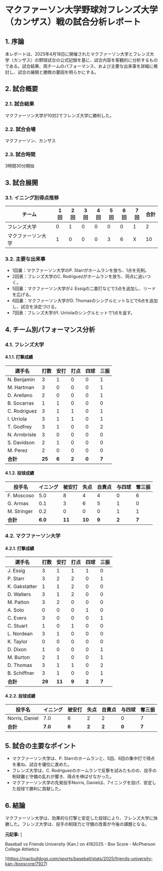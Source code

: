 # マクファーソン大学野球対フレンズ大学（カンザス）戦の試合分析レポート

## 1. 序論

本レポートは、2025年4月18日に開催されたマクファーソン大学とフレンズ大学（カンザス）の野球試合の公式記録を基に、試合内容を客観的に分析するものである。試合結果、両チームのパフォーマンス、および主要な出来事を詳細に検討し、試合の展開と勝敗の要因を明らかにする。

## 2. 試合概要

### 2.1. 試合結果

マクファーソン大学が10対2でフレンズ大学に勝利した。

### 2.2. 試合会場

マクファーソン、カンザス

### 2.3. 試合時間

3時間30分開始

## 3. 試合展開

### 3.1. イニング別得点推移

| チーム | 1回 | 2回 | 3回 | 4回 | 5回 | 6回 | 7回 | 合計 |
| --------------- | --- | --- | --- | --- | --- | --- | --- | ---- |
| フレンズ大学 | 0 | 1 | 0 | 0 | 0 | 0 | 1 | 2 |
| マクファーソン大学 | 1 | 0 | 0 | 0 | 3 | 6 | X | 10 |

### 3.2. 主要な出来事

* 1回裏：マクファーソン大学のP. Starrがホームランを放ち、1点を先制。
* 2回表：フレンズ大学のC. Rodriguezがホームランを放ち、同点に追いつく。
* 5回裏：マクファーソン大学がJ. Essigの二塁打などで3点を追加し、リードを広げる。
* 6回裏：マクファーソン大学がD. Thomasのシングルヒットなどで6点を追加し、試合を決定づける。
* 7回表：フレンズ大学がI. Urriolaのシングルヒットで1点を返す。

## 4. チーム別パフォーマンス分析

### 4.1. フレンズ大学

#### 4.1.1. 打撃成績

| 選手名 | 打数 | 安打 | 打点 | 四球 | 三振 |
| ------------- | ---- | ---- | ---- | ---- | ---- |
| N. Benjamin | 3 | 1 | 0 | 0 | 1 |
| M. Hartman | 3 | 0 | 0 | 0 | 1 |
| D. Arellano | 2 | 0 | 0 | 0 | 1 |
| B. Socarras | 1 | 1 | 0 | 0 | 0 |
| C. Rodriguez | 3 | 1 | 1 | 0 | 1 |
| I. Urriola | 3 | 1 | 1 | 0 | 1 |
| T. Godfrey | 3 | 1 | 0 | 0 | 2 |
| N. Armbriste | 3 | 0 | 0 | 0 | 0 |
| S. Davidson | 2 | 1 | 0 | 0 | 0 |
| M. Perez | 2 | 0 | 0 | 0 | 0 |
| **合計** | **25** | **6** | **2** | **0** | **7** |

#### 4.1.2. 投球成績

| 投手名 | イニング | 被安打 | 失点 | 自責点 | 与四球 | 奪三振 |
| ----------- | -------- | ------ | ---- | ------ | ------ | ------ |
| F. Moscoso | 5.0 | 8 | 4 | 4 | 0 | 6 |
| G. Armas | 0.1 | 3 | 6 | 5 | 1 | 0 |
| M. Stringer | 0.2 | 0 | 0 | 0 | 1 | 1 |
| **合計** | **6.0** | **11** | **10** | **9** | **2** | **7** |

### 4.2. マクファーソン大学

#### 4.2.1. 打撃成績

| 選手名 | 打数 | 安打 | 打点 | 四球 | 三振 |
| ------------- | ---- | ---- | ---- | ---- | ---- |
| J. Essig | 3 | 1 | 1 | 1 | 0 |
| P. Starr | 3 | 2 | 2 | 0 | 1 |
| K. Gakstatter | 1 | 1 | 2 | 0 | 0 |
| D. Walters | 3 | 1 | 2 | 0 | 0 |
| M. Patton | 3 | 2 | 0 | 0 | 0 |
| A. Soto | 0 | 0 | 0 | 1 | 0 |
| C. Evers | 3 | 0 | 0 | 0 | 1 |
| C. Stuart | 1 | 0 | 1 | 0 | 0 |
| L. Nordean | 3 | 1 | 0 | 0 | 0 |
| K. Taylor | 0 | 0 | 0 | 0 | 0 |
| D. Dixon | 1 | 0 | 0 | 0 | 1 |
| M. Burton | 2 | 1 | 0 | 0 | 1 |
| D. Thomas | 3 | 1 | 1 | 0 | 2 |
| B. Schiffner | 3 | 1 | 0 | 0 | 1 |
| **合計** | **29** | **11** | **9** | **2** | **7** |

#### 4.2.2. 投球成績

| 投手名 | イニング | 被安打 | 失点 | 自責点 | 与四球 | 奪三振 |
| ------------- | -------- | ------ | ---- | ------ | ------ | ------ |
| Norris, Daniel | 7.0 | 6 | 2 | 2 | 0 | 7 |
| **合計** | **7.0** | **6** | **2** | **2** | **0** | **7** |

## 5. 試合の主要なポイント

* マクファーソン大学は、P. Starrのホームランと、5回、6回の集中打で得点を重ね、試合を優位に進めた。
* フレンズ大学は、C. Rodriguezのホームランで反撃を試みたものの、投手の制球難と守備の乱れが響き、得点を伸ばせなかった。
* マクファーソン大学の先発投手Norris, Danielは、7イニングを投げ、安定した投球で勝利に貢献した。

## 6. 結論

マクファーソン大学は、効果的な打撃と安定した投球により、フレンズ大学に快勝した。フレンズ大学は、投手の制球力と守備の改善が今後の課題となる。


**元記事:** [
 Baseball vs Friends University (Kan.) on 4182025 - Box Score - McPherson College Athletics
](https://macbulldogs.com/sports/baseball/stats/2025/friends-university-kan-/boxscore/7927)